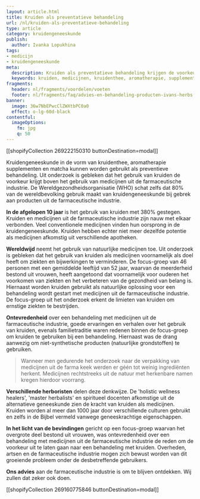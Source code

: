 ```yaml
---
layout: article.html
title: Kruiden als preventatieve behandeling
url: /nl/kruiden-als-preventatieve-behandeling
type: article
category: kruidengeneeskunde
publish:
  author: Ivanka Lopukhina
tags:
- medicijn
- kruidengeneeskunde
meta:
  description: Kruiden als preventatieve behandeling krijgen de voorkeur boven medicijnen uit de farmaceutische industrie. Benieuwd naar onze inzichten?
  keywords: kruiden, medicijnen, kruidenthee, aromatherapie, supplementen, behandeling, kruidengeneeskunde, farmaceutische industrie, artikel
fragments:
  header: nl/fragments/voordelen/voeten
  footer: nl/fragments/faq/advies-en-behandeling-producten-ivans-herbs
banner:
  image: 36w7NbEPwcClZWXtbPC0a0
  effect: o-lg-60d-black
contentful:
  imageOptions:
    fm: jpg
    q: 50
---
```

[[shopifyCollection 269222150310 buttonDestination=modal]]

Kruidengeneeskunde in de vorm van kruidenthee, aromatherapie supplementen en matcha kunnen worden gebruikt als preventieve behandeling. Uit onderzoek is gebleken dat het gebruik van kruiden de voorkeur krijgt boven het gebruik van medicijnen uit de farmaceutische industrie. De Wereldgezondheidsorganisatie (WHO) schat zelfs dat 80% van de wereldbevolking gebruik maakt van kruidengeneeskunde bij gebrek aan producten uit de farmaceutische industrie.

**In de afgelopen 10 jaar** is het gebruik van kruiden met 380% gestegen. Kruiden en medicijnen uit de farmaceutische industrie zijn nauw met elkaar verbonden. Veel conventionele medicijnen vinden hun oorsprong in de kruidengeneeskunde. Kruiden hebben echter niet meer dezelfde potentie als medicijnen afkomstig uit verschillende apotheken.

**Wereldwijd** neemt het gebruik van natuurlijke medicijnen toe. Uit onderzoek is gebleken dat het gebruik van kruiden als medicijnen voornamelijk als doel heeft om ziekten en bijwerkingen te verminderen. De focus-groep van 46 personen met een gemiddelde leeftijd van 52 jaar, waarvan de meerderheid bestond uit vrouwen, heeft aangetoond dat voornamelijk voor ouderen het voorkomen van ziekten en het verbeteren van de gezondheid van belang is. Hiernaast worden kruiden gebruikt als natuurlijke oplossing voor een behandeling wordt gestart met medicijnen uit de farmaceutische industrie. De focus-groep uit het onderzoek erkent de limieten van kruiden om ernstige ziekten te bestrijden.

**Ontevredenheid** over een behandeling met medicijnen uit de farmaceutische industrie, goede ervaringen en verhalen over het gebruik van kruiden, evenals familietraditie waren redenen binnen de focus-groep om kruiden te gebruiken bij een behandeling. Hiernaast was de drang aanwezig om niet-synthetische producten (natuurlijke grondstoffen) te gebruiken.

> Wanneer men gedurende het onderzoek naar de verpakking van medicijnen uit de farma keek werden er géén tot weinig ingrediënten herkent. Medicijnen rechtstreeks uit de natuur met herkenbare namen kregen hierdoor voorrang.

**Verschillende herboristen** delen deze denkwijze. De 'holistic wellness healers', 'master herbalists' en spiritueel docenten afkomstige uit de alternatieve geneeskunde zien de kracht van kruiden als medicijnen. Kruiden worden al meer dan 1000 jaar door verschillende culturen gebruikt en zelfs in de Bijbel vermeld vanwege geneeskrachtige eigenschappen.

**In het licht van de bevindingen** gericht op een focus-groep waarvan het overgrote deel bestond uit vrouwen, was ontevredenheid over een behandeling met medicijnen uit de farmaceutische industrie de reden om de voorkeur uit te laten gaan naar een behandeling met kruiden. Overheden, artsen en de farmaceutische industrie mogen zich bewust worden van dit groeiende probleem onder de desbetreffende gebruikers.

**Ons advies** aan de farmaceutische industrie is om te blijven ontdekken. Wij zullen dat zeker ook doen.

[[shopifyCollection 269160775846 buttonDestination=modal]]
